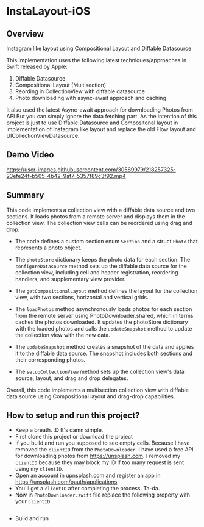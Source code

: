 # InstaLayout-iOS

## Overview

Instagram like layout using Compositional Layout and Diffable Datasource

This implementation uses the following latest techniques/approaches in Swift released by Apple:

1. Diffable Datasource
2. Compositional Layout (Multisection)
3. Reording in CollectionView with diffable datasource
4. Photo downloading with async-await approach and caching

It also used the latest Async-await approach for downloading Photos from API
But you can simply ignore the data fetching part. As the intention of this project is just to use
Diffable Datasource and Compositonal layout in implementation of Instagram like layout and replace 
the old Flow layout and UICollectionViewDatasource.

## Demo Video


https://user-images.githubusercontent.com/30589979/218257325-23efe24f-b505-4b42-9af7-5357f89c3f92.mp4


## Summary

This code implements a collection view with a diffable data source and two sections. It loads photos from a remote server and displays them in the collection view. The collection view cells can be reordered using drag and drop.

* The code defines a custom section enum `Section` and a struct `Photo` that represents a photo object. 

* The `photoStore` dictionary keeps the photo data for each section. The `configureDatasource` method sets up the diffable data source for the collection view, including cell and header registration, reordering handlers, and supplementary view provider. 

* The `getCompositionalLayout` method defines the layout for the collection view, with two sections, horizontal and vertical grids.

* The `loadPhotos` method asynchronously loads photos for each section from the remote server using PhotoDownloader.shared, which in terms caches the photos downloaded. It updates the photoStore dictionary with the loaded photos and calls the `updateSnapshot` method to update the collection view with the new data.

* The `updateSnapshot` method creates a snapshot of the data and applies it to the diffable data source. The snapshot includes both sections and their corresponding photos.

* The `setupCollectionView` method sets up the collection view's data source, layout, and drag and drop delegates.

Overall, this code implements a multisection collection view with diffable data source using Compositional layout and drag-drop capabilities.

## How to setup and run this project?

* Keep a breath. :D It's damn simple.
* First clone this project or download the project
* If you build and run you supposed to see empty cells. Because I have removed the `clientID` from the `PhotoDownloader`. I have used a free API for downloading photos from https://unsplash.com. I removed my `clientID` because they may block my ID if too many request is sent using my `clientID`.
* Open an account in upnsplash.com and register an app in https://unsplash.com/oauth/applications
* You'll get a `clientID` after completing the process. Ta-da.
* Now in `PhotoDownloader.swift` file replace the following property with your `clientID`:

```private let clientID = "Your clientID"
```
* Build and run
